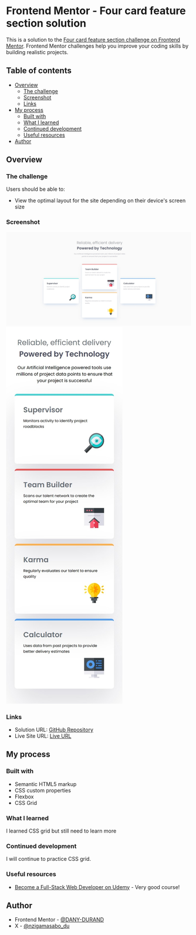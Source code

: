 # Frontend Mentor - Four card feature section solution

This is a solution to the [Four card feature section challenge on Frontend Mentor](https://www.frontendmentor.io/challenges/four-card-feature-section-weK1eFYK). Frontend Mentor challenges help you improve your coding skills by building realistic projects. 

## Table of contents

- [Overview](#overview)
  - [The challenge](#the-challenge)
  - [Screenshot](#screenshot)
  - [Links](#links)
- [My process](#my-process)
  - [Built with](#built-with)
  - [What I learned](#what-i-learned)
  - [Continued development](#continued-development)
  - [Useful resources](#useful-resources)
- [Author](#author)

## Overview

### The challenge

Users should be able to:

- View the optimal layout for the site depending on their device's screen size

### Screenshot

![](./images/desktop-view-solution.jpeg)
![](./images/mobile-view-solution.jpeg)

### Links

- Solution URL: [GitHub Repository](https://github.com/DANY-DURAND/frontend-mentor-challenges/tree/main/four-card-feature-section)
- Live Site URL: [Live URL](https://blog-card-frm.netlify.app/four-card-feature-section)

## My process

### Built with

- Semantic HTML5 markup
- CSS custom properties
- Flexbox
- CSS Grid

### What I learned

I learned CSS grid but still need to learn more

### Continued development

I will continue to practice CSS grid.

### Useful resources

- [Become a Full-Stack Web Developer on Udemy](https://www.udemy.com/share/1013gG3@DmzHxAtxxs63ZYwCZY9cC0IXF-nQHU_npmWAnzzEkF8gZ-AIPdOjU_prekpt5ypc_g==/) - Very good course!

## Author

- Frontend Mentor - [@DANY-DURAND](https://www.frontendmentor.io/profile/DANY-DURAND)
- X - [@nzigamasabo_du](https://www.x.com/nzigamasabo_du)